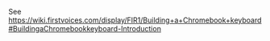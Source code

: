 See https://wiki.firstvoices.com/display/FIR1/Building+a+Chromebook+keyboard#BuildingaChromebookkeyboard-Introduction
